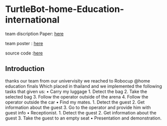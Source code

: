 # TurtleBot-home-Education-international


team discription Paper: [here](https://github.com/NaNo211/TurtleBot-home-Education-international/blob/main/Robocup%40home_paper.pdf)

team poster : [here](https://github.com/NaNo211/TurtleBot-home-Education-international/blob/main/team_poster.pdf)

source code :[here](https://drive.google.com/drive/folders/1UQszmGcwzo0BVAEogxnVuTNeKOo5Rwtz?usp=sharing)

## Introduction
thanks our team from our univervisity we reached to Robocup @home education finals Which placed in thailand and we implemented the following tasks that given us:
  •	Carry my luggage 
    1.	Detect the bag
    2.	Take the selected bag
    3.	Follow the operator outside of the arena 
    4.	Follow the operator outside the car
  •	 Find my mates.
    1.	Detect the guest
    2.	Get information about the guest
    3.	Go to the operator and provide him with guest info
  •	Receptionist.
    1.	Detect the guest
    2.	Get information about the guest
    3.	Take the guest to an empty seat
  •	Presentation and demonstration.
  
  
